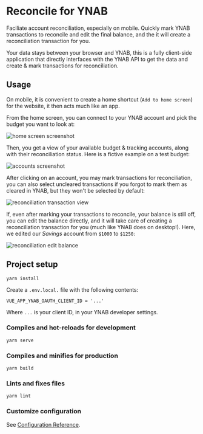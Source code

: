 # Reconcile for YNAB

Faciliate account reconciliation, especially on mobile. Quickly mark YNAB transactions to reconcile and edit the final balance, and the it will create a reconciliation transaction for you.

Your data stays between your browser and YNAB, this is a fully client-side application that directly interfaces with the YNAB API to get the data and create & mark transactions for reconciliation.

## Usage

On mobile, it is convenient to create a home shortcut (`Add to home screen`) for the website, it then acts much like an app.

From the home screen, you can connect to your YNAB account and pick the budget you want to look at:

![home screen screenshot](screenshots/home.png)

Then, you get a view of your available budget & tracking accounts, along with their reconciliation status. Here is a fictive example on a test budget:

![accounts screenshot](screenshots/accounts.png)

After clicking on an account, you may mark transactions for reconciliation, you can also select uncleared transactions if you forgot to mark them as cleared in YNAB, but they won't be selected by default:

![reconciliation transaction view](screenshots/reconcile.png)

If, even after marking your transactions to reconcile, your balance is still off, you can edit the balance directly, and it will take care of creating a reconciliation transaction for you (much like YNAB does on desktop!). Here, we edited our _Savings_ account from `$1000` to `$1250`:

![reconciliation edit balance](screenshots/reconcile2.png)

## Project setup
```
yarn install
```

Create a `.env.local.` file with the following contents:
```
VUE_APP_YNAB_OAUTH_CLIENT_ID = '...'
```
Where `...` is your client ID, in your YNAB developer settings.

### Compiles and hot-reloads for development
```
yarn serve
```

### Compiles and minifies for production
```
yarn build
```

### Lints and fixes files
```
yarn lint
```

### Customize configuration
See [Configuration Reference](https://cli.vuejs.org/config/).
